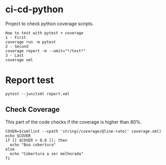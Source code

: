 # ci-cd-python

Project to check python coverage scripts.

```
How to test with pytest + coverage
1 - First
coverage run -m pytest
2 - Second 
coverage report -m --omit="*/test*"
3 - Last
coverage xml
```

# Report test

```
pytest --junitxml report.xml
```

## Check Coverage

This part of the code checks if the coverage is higher than 80%.

```
COVER=$(xmllint --xpath 'string(/coverage/@line-rate)' coverage.xml)
echo $COVER
if [[ $COVER > 0.8 ]]; then
  echo "Boa cobertura"
else
  echo "Cobertura a ser melhorada"
fi
```
